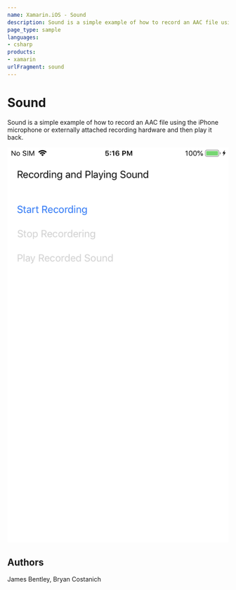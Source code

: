 ```yaml
---
name: Xamarin.iOS - Sound
description: Sound is a simple example of how to record an AAC file using the iPhone microphone or externally attached recording hardware and then play it back.
page_type: sample
languages:
- csharp
products:
- xamarin
urlFragment: sound
---
```

# Sound

Sound is a simple example of how to record an AAC file using the iPhone
microphone or externally attached recording hardware and then play it back.

![Sound application screenshot](Screenshots/screenshot-1.png "Sound application screenshot")

## Authors

James Bentley, Bryan Costanich
